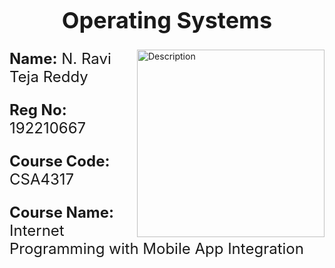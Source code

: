 <div align="center">
  <h1 style="font-size: 36px;">Operating Systems</h1>
</div>

<img align="right" alt="Description" width="300" src="https://i.giphy.com/media/v1.Y2lkPTc5MGI3NjExOW41Ym50MHhoejA3cGt4N2s2YWI4YjJ2em10dTY3Zmt1cWphbHY1ZiZlcD12MV9pbnRlcm5hbF9naWZfYnlfaWQmY3Q9Zw/qgQUggAC3Pfv687qPC/giphy.gif">

<p style="font-size: 24px;"><b>Name:</b> N. Ravi Teja Reddy</p>
<p style="font-size: 24px;"><b>Reg No:</b> 192210667</p>
<p style="font-size: 24px;"><b>Course Code:</b> CSA4317</p>
<p style="font-size: 24px;"><b>Course Name:</b> Internet Programming with Mobile App Integration</p>

<div style="max-width: 500px; margin-left: 20px;">
  <!-- You can include additional information or a description here if needed -->
</div>
